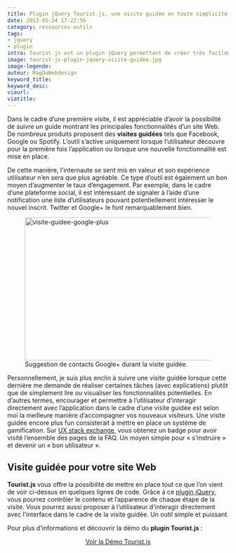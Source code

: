```yaml
---
title: Plugin jQuery Tourist.js, une visite guidée en toute simplicité
date: 2013-05-24 17:22:56
category: ressources-outils
tags:
- jquery
- plugin
intro: Tourist.js est un plugin jQuery permettant de créer très facilement une visite guidée de votre application.
image: tourist-js-plugin-jquery-visite-guidee.jpg
image-legende:
auteur: MagDuWebdesign
keyword_title:
keyword_desc:
viaurl:
viatitle:
---
```


<p>Dans le cadre d’une première visite, il est appréciable d’avoir la possibilité de suivre un guide montrant les principales fonctionnalités d’un site Web. De nombreux produits proposent des <strong>visites guidées</strong> tels que Facebook, Google ou Spotify. L’outil s’active uniquement lorsque l’utilisateur découvre pour la première fois l’application ou lorsque une nouvelle fonctionnalité est mise en place.</p>
<p>De cette manière, l’internaute se sent mis en valeur et son expérience utilisateur n’en sera que plus agréable. Ce type d’outil est également un bon moyen d’augmenter le taux d’engagement. Par exemple, dans le cadre d’une plateforme social, il est intéressant de signaler à l’aide d’une notification une liste d’utilisateurs pouvant potentiellement intéresser le nouvel inscrit. Twitter et Google+ le font remarquablement bien.</p>
<figure>
  <img class="left" src="https://s3-eu-west-1.amazonaws.com/mdw-images/large/visite-guidee-google-plus.jpg" alt="visite-guidee-google-plus" width="555" height="325">
  <figcaption>Suggestion de contacts Google+ durant la visite guidée.</figcaption>
</figure>
<p>Personnellement, je suis plus enclin à suivre une visite guidée lorsque cette dernière me demande de réaliser certaines tâches (avec explications) plutôt que de simplement lire ou visualiser les fonctionnalités potentielles. En d’autres termes, encourager et permettre à l’utilisateur d’interagir directement avec l’application dans le cadre d’une visite guidée est selon moi la meilleure manière d’accompagner vos nouveaux visiteurs. Une visite guidée encore plus fun consisterait à mettre en place un système de gamification. Sur&nbsp;<a href="http://ux.stackexchange.com/" target="_blank">UX stack exchange</a>, vous obtenez un badge pour avoir visité l’ensemble des pages de la FAQ. Un moyen simple pour «&nbsp;s’instruire&nbsp;» et devenir un «&nbsp;bon utilisateur&nbsp;».</p>
<h2>Visite guidée pour votre site Web</h2>
<p><strong>Tourist.js</strong> vous offre la possibilité de mettre en place tout ce que l’on vient de voir ci-dessus en quelques lignes de code. Grâce à ce <a title="Tous les articles Plugins jQuery" href="http://magazineduwebdesign.com/tag/jquery/">plugin jQuery</a>, vous pourrez contrôler le contenu et l’apparence de chaque étape de la visite. Vous pourrez aussi proposer à l’utilisateur d’interagir directement avec l’interface dans le cadre de la visite guidée. Un outil simple et puissant.</p>
<p>Pour plus d’informations et découvrir la démo du <strong>plugin Tourist.js</strong> :</p>
<p style="text-align: center;"><a class="button primary radius" href="http://easelinc.github.io/tourist/" target="_blank">Voir la Démo Tourist.js</a></p>
